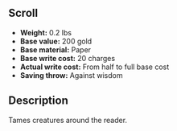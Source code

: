 ## Scroll
- **Weight:** 0.2 lbs
- **Base value:** 200 gold
- **Base material:** Paper
- **Base write cost:** 20 charges
- **Actual write cost:** From half to full base cost
- **Saving throw:** Against wisdom
## Description
Tames creatures around the reader.
